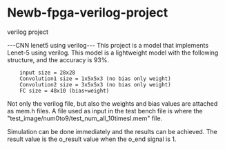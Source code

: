 # Newb-fpga-verilog-project
verilog project

---CNN lenet5 using verilog---
This project is a model that implements Lenet-5 using verilog.
This model is a lightweight model with the following structure, and the accuracy is 93%.

        input size = 28x28
        Convolution1 size = 1x5x5x3 (no bias only weight)
        Convolution2 size = 3x5x5x3 (no bias only weight)
        FC size = 48x10 (bias+weight)

Not only the verilog file, but also the weights and bias values are attached as mem.h files.
A file used as input in the test bench file is where the "test_image/num0to9/test_num_all_10timesl.mem" file.

Simulation can be done immediately and the results can be achieved. The result value is the o_result value when the o_end signal is 1.
